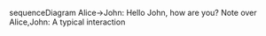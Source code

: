sequenceDiagram
    Alice->John: Hello John, how are you?
    Note over Alice,John: A typical interaction

